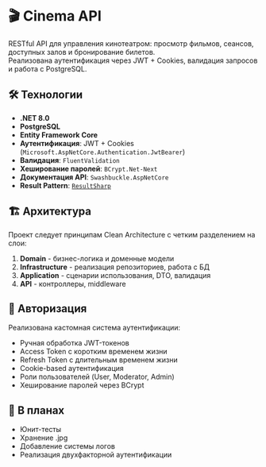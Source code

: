 # 🎬 Cinema API

RESTful API для управления кинотеатром: просмотр фильмов, сеансов, доступных залов и бронирование билетов.  
Реализована аутентификация через JWT + Cookies, валидация запросов и работа с PostgreSQL.

## 🛠 Технологии
- **.NET 8.0**
- **PostgreSQL** 
- **Entity Framework Core** 
- **Аутентификация**: JWT + Cookies (`Microsoft.AspNetCore.Authentication.JwtBearer`)
- **Валидация**: `FluentValidation` 
- **Хеширование паролей**: `BCrypt.Net-Next`
- **Документация API**: `Swashbuckle.AspNetCore` 
- **Result Pattern**: [`ResultSharp`](https://github.com/4q-dev/ResultSharp)

## 🏗 Архитектура
Проект следует принципам Clean Architecture с четким разделением на слои:
1. **Domain** - бизнес-логика и доменные модели
2. **Infrastructure** - реализация репозиториев, работа с БД
3. **Application** - сценарии использования, DTO, валидация
4. **API** - контроллеры, middleware

## 🔐 Авторизация
Реализована кастомная система аутентификации:
- Ручная обработка JWT-токенов
- Access Token с коротким временем жизни 
- Refresh Token с длительным временем жизни
- Cookie-based аутентификация
- Роли пользователей (User, Moderator, Admin)
- Хеширование паролей через BCrypt

## 📌 В планах
- Юнит-тесты
- Хранение .jpg
- Добавление системы логов
- Реализация двухфакторной аутентификации

